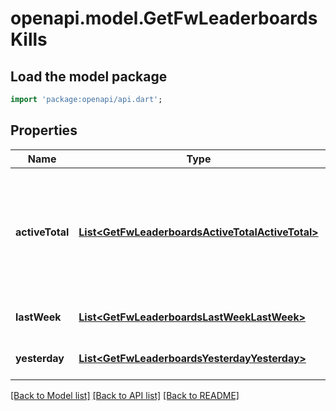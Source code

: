 # openapi.model.GetFwLeaderboardsKills

## Load the model package
```dart
import 'package:openapi/api.dart';
```

## Properties
Name | Type | Description | Notes
------------ | ------------- | ------------- | -------------
**activeTotal** | [**List&lt;GetFwLeaderboardsActiveTotalActiveTotal&gt;**](GetFwLeaderboardsActiveTotalActiveTotal.md) | Top 4 ranking of factions active in faction warfare by total kills. A faction is considered \&quot;active\&quot; if they have participated in faction warfare in the past 14 days | [default to []]
**lastWeek** | [**List&lt;GetFwLeaderboardsLastWeekLastWeek&gt;**](GetFwLeaderboardsLastWeekLastWeek.md) | Top 4 ranking of factions by kills in the past week | [default to []]
**yesterday** | [**List&lt;GetFwLeaderboardsYesterdayYesterday&gt;**](GetFwLeaderboardsYesterdayYesterday.md) | Top 4 ranking of factions by kills in the past day | [default to []]

[[Back to Model list]](../README.md#documentation-for-models) [[Back to API list]](../README.md#documentation-for-api-endpoints) [[Back to README]](../README.md)


